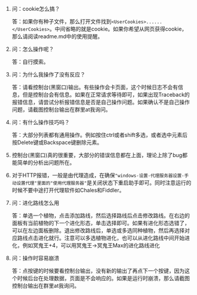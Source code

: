 1.  问：cookie怎么搞？
    
    答：如果你有种子文件，那么打开文件找到`<UserCookies>......</UserCookies>`。中间省略的就是cookie。如果你希望从网页获得cookie，那么请阅读readme.md中的使用提醒。

2.  问：怎么操作呢？

    答：自行摸索。

3.  问：为什么我操作了没有反应？

    答：请看控制台(黑窗口)输出。有些操作会卡页面，这个时候日志不会有信息，但是控制台会有信息。如果在正常请求等待即可，如果出现Traceback的报错信息，请尝试分析报错信息是否是自己操作问题。如果确认不是自己操作问题，请截图控制台输出在群里at我询问。

4.  问：有什么操作技巧吗？

    答：大部分列表都有通用操作。例如按住ctrl或者shift多选，或者选中元素后按Delete键或Backspace键删除元素。

5.  控制台(黑窗口)真的很重要，大部分的错误信息都在上面，理论上除了bug都能简单的分析出问题所在。

6.  对于HTTP报错，一般是由代理造成，在确保`"windows-设置-代理服务器设置-手动设置代理"里面的"使用代理服务器"`是关闭状态下重启助手即可。同时注意运行的时候不要中途打开代理软件如Chales和Fiddler。

7.  问：进化路线怎么用

    答：单选一个植物，点击添加路线，然后选择路线后点击修改路线。在右边的面板有当前植物的下一个进化形态，单击选择即可。如果有进化形态选错了，可以在左边面板删除。退出修改路线后，单选或多选同种植物，然后再选择对应路线点击进化就行。注意可以多选植物进化，也可以从进化路线中间开始进化，例如冥鬼王+4，可以用冥鬼王->冥鬼王Max的进化路线进化

8.  问：操作时容易崩溃

    答：点按键的时候要看控制台输出，没有新的输出了再点下一个按键，因为这个时候后台在处理数据，页面是不会响应的。如果是运行时崩溃，那么请截图控制台输出在群里at我询问。